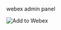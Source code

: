 webex admin panel

![Add to Webex](https://user-images.githubusercontent.com/52493331/65143594-a8a40280-da15-11e9-92ee-db814463760e.JPG)

